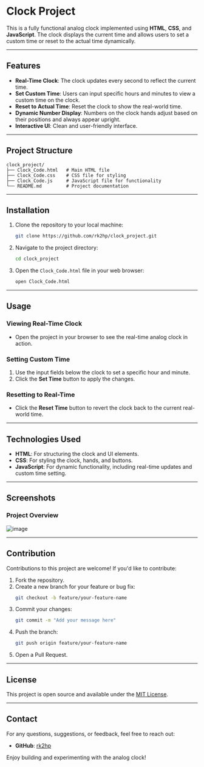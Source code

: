 # Clock Project

This is a fully functional analog clock implemented using **HTML**, **CSS**, and **JavaScript**. The clock displays the current time and allows users to set a custom time or reset to the actual time dynamically.

---

## Features

- **Real-Time Clock**: The clock updates every second to reflect the current time.
- **Set Custom Time**: Users can input specific hours and minutes to view a custom time on the clock.
- **Reset to Actual Time**: Reset the clock to show the real-world time.
- **Dynamic Number Display**: Numbers on the clock hands adjust based on their positions and always appear upright.
- **Interactive UI**: Clean and user-friendly interface.

---

## Project Structure

```
clock_project/
├── Clock_Code.html   # Main HTML file
├── Clock_Code.css    # CSS file for styling
├── Clock_Code.js     # JavaScript file for functionality
└── README.md         # Project documentation
```

---

## Installation

1. Clone the repository to your local machine:
   ```bash
   git clone https://github.com/rk2hp/clock_project.git
   ```

2. Navigate to the project directory:
   ```bash
   cd clock_project
   ```

3. Open the `Clock_Code.html` file in your web browser:
   ```bash
   open Clock_Code.html
   ```

---

## Usage

### Viewing Real-Time Clock
- Open the project in your browser to see the real-time analog clock in action.

### Setting Custom Time
1. Use the input fields below the clock to set a specific hour and minute.
2. Click the **Set Time** button to apply the changes.

### Resetting to Real-Time
- Click the **Reset Time** button to revert the clock back to the current real-world time.

---

## Technologies Used

- **HTML**: For structuring the clock and UI elements.
- **CSS**: For styling the clock, hands, and buttons.
- **JavaScript**: For dynamic functionality, including real-time updates and custom time setting.

---

## Screenshots

### Project Overview
![image](https://github.com/user-attachments/assets/10280e0c-6fd5-4f04-983f-ef5ce287677f)


---

## Contribution

Contributions to this project are welcome! If you'd like to contribute:

1. Fork the repository.
2. Create a new branch for your feature or bug fix:
   ```bash
   git checkout -b feature/your-feature-name
   ```
3. Commit your changes:
   ```bash
   git commit -m "Add your message here"
   ```
4. Push the branch:
   ```bash
   git push origin feature/your-feature-name
   ```
5. Open a Pull Request.

---

## License

This project is open source and available under the [MIT License](LICENSE).

---

## Contact

For any questions, suggestions, or feedback, feel free to reach out:

- **GitHub**: [rk2hp](https://github.com/rk2hp)

Enjoy building and experimenting with the analog clock!
